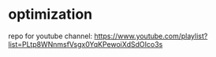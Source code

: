 # optimization

repo for youtube channel: https://www.youtube.com/playlist?list=PLtp8WNnmsfVsgx0YqKPewoiXdSdOIco3s
